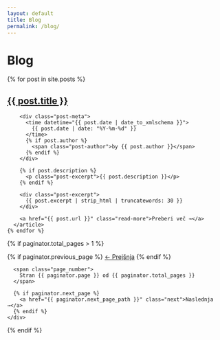 ```yaml
---
layout: default
title: Blog
permalink: /blog/
---
```


<div class="blog-container">
  <h1>Blog</h1>
  
  <div class="blog-posts">
    {% for post in site.posts %}
      <article class="blog-post-preview">
        <h2 class="post-title">
          <a href="{{ post.url }}">{{ post.title }}</a>
        </h2>
        
        <div class="post-meta">
          <time datetime="{{ post.date | date_to_xmlschema }}">
            {{ post.date | date: "%Y-%m-%d" }}
          </time>
          {% if post.author %}
            <span class="post-author">by {{ post.author }}</span>
          {% endif %}
        </div>
        
        {% if post.description %}
          <p class="post-excerpt">{{ post.description }}</p>
        {% endif %}
        
        <div class="post-excerpt">
          {{ post.excerpt | strip_html | truncatewords: 30 }}
        </div>
        
        <a href="{{ post.url }}" class="read-more">Preberi več →</a>
      </article>
    {% endfor %}
  </div>
  
  {% if paginator.total_pages > 1 %}
    <div class="pagination">
      {% if paginator.previous_page %}
        <a href="{{ paginator.previous_page_path }}" class="previous">← Prejšnja</a>
      {% endif %}
      
      <span class="page_number">
        Stran {{ paginator.page }} od {{ paginator.total_pages }}
      </span>
      
      {% if paginator.next_page %}
        <a href="{{ paginator.next_page_path }}" class="next">Naslednja →</a>
      {% endif %}
    </div>
  {% endif %}
</div>